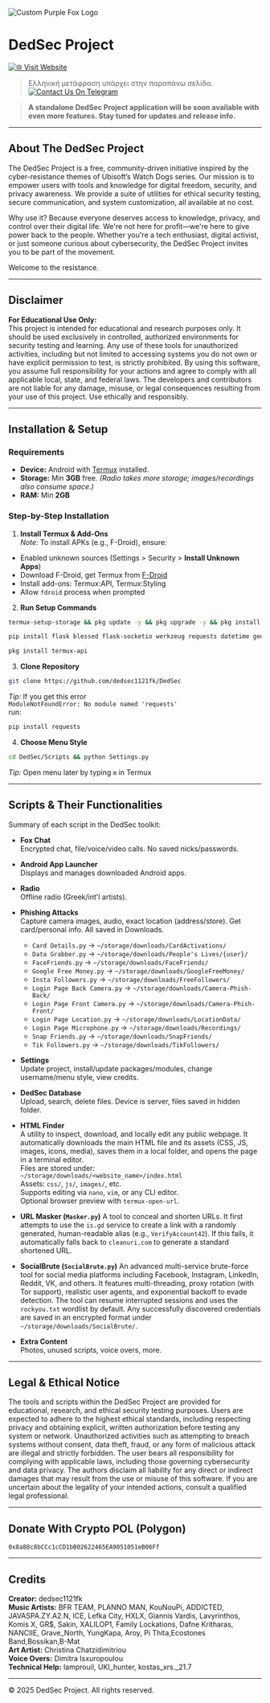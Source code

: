 
![Custom Purple Fox Logo](https://github.com/dedsec1121fk/DedSec/blob/f5fabcbd129e7cc233a728f78299a4db5abd00fb/Extra%20Content/Images/Custom%20Purple%20Fox%20Logo.png?raw=true)

# DedSec Project

[![🌐 Visit Website](https://img.shields.io/badge/Website-ded--sec.space-blue?style=for-the-badge)](https://www.ded-sec.space)  
> Ελληνική μετάφραση υπάρχει στην παραπάνω σελίδα.
[![Contact Us On Telegram](https://img.shields.io/badge/Telegram-Contact%20Us-blue?style=for-the-badge&logo=telegram)](https://t.me/dedsecproject)

> **A standalone DedSec Project application will be soon available with even more features. Stay tuned for updates and release info.**

---

## About The DedSec Project

The DedSec Project is a free, community-driven initiative inspired by the cyber-resistance themes of Ubisoft’s Watch Dogs series. Our mission is to empower users with tools and knowledge for digital freedom, security, and privacy awareness. We provide a suite of utilities for ethical security testing, secure communication, and system customization, all available at no cost.

Why use it? Because everyone deserves access to knowledge, privacy, and control over their digital life. We're not here for profit—we're here to give power back to the people. Whether you're a tech enthusiast, digital activist, or just someone curious about cybersecurity, the DedSec Project invites you to be part of the movement.

Welcome to the resistance.

---

## Disclaimer

**For Educational Use Only:**  
This project is intended for educational and research purposes only. It should be used exclusively in controlled, authorized environments for security testing and learning. Any use of these tools for unauthorized activities, including but not limited to accessing systems you do not own or have explicit permission to test, is strictly prohibited. By using this software, you assume full responsibility for your actions and agree to comply with all applicable local, state, and federal laws. The developers and contributors are not liable for any damage, misuse, or legal consequences resulting from your use of this project. Use ethically and responsibly.

---

## Installation & Setup

### Requirements

- **Device:** Android with [Termux](https://f-droid.org/) installed.
- **Storage:** Min **3GB** free. _(Radio takes more storage; images/recordings also consume space.)_
- **RAM:** Min **2GB**

### Step-by-Step Installation

1. **Install Termux & Add-Ons**  
_Note:_ To install APKs (e.g., F-Droid), ensure:  
- Enabled unknown sources (Settings > Security > **Install Unknown Apps**)  
- Download F-Droid, get Termux from [F-Droid](https://f-droid.org)  
- Install add-ons: Termux:API, Termux:Styling  
- Allow `fdroid` process when prompted

2. **Run Setup Commands**
```bash
termux-setup-storage && pkg update -y && pkg upgrade -y && pkg install python git fzf nodejs openssh nano jq wget unzip curl proot openssl aapt rust cloudflared
```

```bash
pip install flask blessed flask-socketio werkzeug requests datetime geopy pydub pycryptodome mutagen rust cryptography phonenumbers pycountry
```

```bash
pkg install termux-api
```

3. **Clone Repository**
```bash
git clone https://github.com/dedsec1121fk/DedSec
```

_Tip:_ If you get this error  
`ModuleNotFoundError: No module named 'requests'`  
run:  
```bash
pip install requests
```

4. **Choose Menu Style**
```bash
cd DedSec/Scripts && python Settings.py
```

_Tip:_ Open menu later by typing `m` in Termux

---

## Scripts & Their Functionalities

Summary of each script in the DedSec toolkit:

- **Fox Chat**  
Encrypted chat, file/voice/video calls. No saved nicks/passwords.

- **Android App Launcher**  
Displays and manages downloaded Android apps.

- **Radio**  
Offline radio (Greek/int'l artists).

- **Phishing Attacks**  
Capture camera images, audio, exact location (address/store). Get card/personal info. All saved in Downloads.
  - `Card Details.py` → `~/storage/downloads/CardActivations/`
  - `Data Grabber.py` → `~/storage/downloads/People's Lives/{user}/`
  - `FaceFriends.py` → `~/storage/downloads/FaceFriends/`
  - `Google Free Money.py` → `~/storage/downloads/GoogleFreeMoney/`
  - `Insta Followers.py` → `~/storage/downloads/FreeFollowers/`
  - `Login Page Back Camera.py` → `~/storage/downloads/Camera-Phish-Back/`
  - `Login Page Front Camera.py` → `~/storage/downloads/Camera-Phish-Front/`
  - `Login Page Location.py` → `~/storage/downloads/LocationData/`
  - `Login Page Microphone.py` → `~/storage/downloads/Recordings/`
  - `Snap Friends.py` → `~/storage/downloads/SnapFriends/`
  - `Tik Followers.py` → `~/storage/downloads/TikFollowers/`

- **Settings**  
Update project, install/update packages/modules, change username/menu style, view credits.

- **DedSec Database**  
Upload, search, delete files. Device is server, files saved in hidden folder.

- **HTML Finder**  
A utility to inspect, download, and locally edit any public webpage. It automatically downloads the main HTML file and its assets (CSS, JS, images, icons, media), saves them in a local folder, and opens the page in a terminal editor.  
Files are stored under:  
`~/storage/downloads/<website_name>/index.html`  
Assets: `css/`, `js/`, `images/`, etc.  
Supports editing via `nano`, `vim`, or any CLI editor.  
Optional browser preview with `termux-open-url`.

-   **URL Masker (`Masker.py`)** A tool to conceal and shorten URLs. It first attempts to use the `is.gd` service to create a link with a randomly generated, human-readable alias (e.g., `VerifyAccount42`). If this fails, it automatically falls back to `cleanuri.com` to generate a standard shortened URL.

-   **SocialBrute (`SocialBrute.py`)** An advanced multi-service brute-force tool for social media platforms including Facebook, Instagram, LinkedIn, Reddit, VK, and others. It features multi-threading, proxy rotation (with Tor support), realistic user agents, and exponential backoff to evade detection. The tool can resume interrupted sessions and uses the `rockyou.txt` wordlist by default. Any successfully discovered credentials are saved in an encrypted format under `~/storage/downloads/SocialBrute/`.

- **Extra Content**  
Photos, unused scripts, voice overs, more.

---

## Legal & Ethical Notice

The tools and scripts within the DedSec Project are provided for educational, research, and ethical security testing purposes. Users are expected to adhere to the highest ethical standards, including respecting privacy and obtaining explicit, written authorization before testing any system or network. Unauthorized activities such as attempting to breach systems without consent, data theft, fraud, or any form of malicious attack are illegal and strictly forbidden. The user bears all responsibility for complying with applicable laws, including those governing cybersecurity and data privacy. The authors disclaim all liability for any direct or indirect damages that may result from the use or misuse of this software. If you are uncertain about the legality of your intended actions, consult a qualified legal professional.

---

## Donate With Crypto POL (Polygon)

```
0x8a88c8bCCc1cCD1bB02622465EA9051051eB06Ff
```

---

## Credits

**Creator:** dedsec1121fk  
**Music Artists:** BFR TEAM, PLANNO MAN, KouNouPi, ADDICTED, JAVASPA.ZY.A2.N, ICE, Lefka City, HXLX, Giannis Vardis, Lavyrinthos, Komis X, GR$, Sakin, XALILOP1, Family Lockations, Dafne Kritharas, NANCIIE, Grave_North, YungKapa, Aroy, Pi Thita,Ecostones Band,Bossikan,B-Mat  
**Art Artist:** Christina Chatzidimitriou  
**Voice Overs:** Dimitra Isxuropoulou  
**Technical Help:** lamprouil, UKI_hunter, kostas_xrs._21.7

---

© 2025 DedSec Project. All rights reserved.
